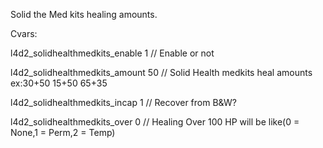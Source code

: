 Solid the Med kits healing amounts.

Cvars:

l4d2_solidhealthmedkits_enable 1 // Enable or not

l4d2_solidhealthmedkits_amount 50 // Solid Health medkits heal amounts ex:30+50 15+50 65+35

l4d2_solidhealthmedkits_incap 1 // Recover from B&W?

l4d2_solidhealthmedkits_over 0 // Healing Over 100 HP will be like(0 = None,1 = Perm,2 = Temp)